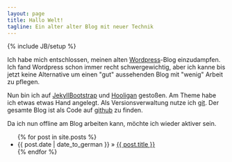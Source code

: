 ```yaml
---
layout: page
title: Hallo Welt!
tagline: Ein alter alter Blog mit neuer Technik
---
```

{% include JB/setup %}

Ich habe mich entschlossen, meinen alten [Wordpress](http://wpde.org/)-Blog einzudampfen. Ich
fand Wordpress schon immer recht schwergewichtig, aber ich kanne bis jetzt keine Alternative um einen
"gut" aussehenden Blog mit "wenig" Arbeit zu pflegen. 


Nun bin ich auf [JekyllBootstrap](http://jekyllbootstrap.com) und [Hooligan](https://github.com/dhulihan/hooligan) gestoßen. 
Am Theme habe ich etwas etwas Hand angelegt. Als 
Versionsverwaltung nutze ich [git](http://git-scm.com/). Der gesamte Blog ist als Code auf [github](https://github.com/0rph3us/jekyll-bootstrap) zu finden.

Da ich nun offline am Blog arbeiten kann, möchte ich wieder aktiver sein.

<ul class="posts">
  {% for post in site.posts %}
    <li><span>{{ post.date | date_to_german }}</span> &raquo; <a href="{{ BASE_PATH }}{{ post.url }}">{{ post.title }}</a></li>
  {% endfor %}
</ul>



